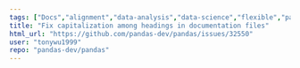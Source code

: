 ```yaml
---
tags: ["Docs","alignment","data-analysis","data-science","flexible","pandas","python"]
title: "Fix capitalization among headings in documentation files"
html_url: "https://github.com/pandas-dev/pandas/issues/32550"
user: "tonywu1999"
repo: "pandas-dev/pandas"
---
```


